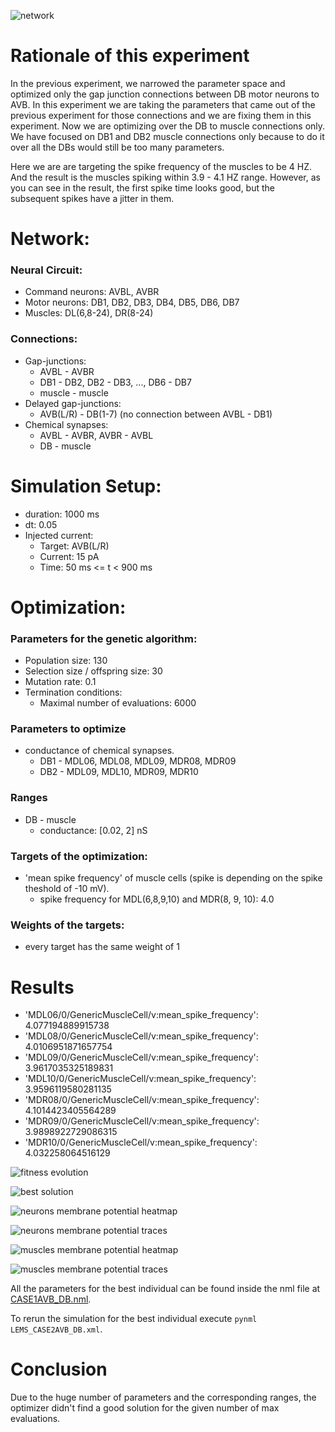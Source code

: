 ![network](avb-db-muscles_3.jpeg)

# Rationale of this experiment

In the previous experiment, we narrowed the parameter space and optimized only the gap junction connections between DB motor neurons to AVB.  In this experiment we are taking the parameters that came out of the previous experiment for those connections and we are fixing them in this experiment.  Now we are optimizing over the DB to muscle connections only.  We have focused on DB1 and DB2 muscle connections only because to do it over all the DBs would still be too many parameters.  

Here we are are targeting the spike frequency of the muscles to be 4 HZ.   And the result is the muscles spiking within 3.9 - 4.1 HZ range.  However, as you can see in the result, the first spike time looks good, but the subsequent spikes have a jitter in them.

# Network:

### Neural Circuit:

- Command neurons: AVBL, AVBR
- Motor neurons: DB1, DB2, DB3, DB4, DB5, DB6, DB7
- Muscles: DL(6,8-24), DR(8-24)

### Connections:

- Gap-junctions:
    - AVBL - AVBR
    - DB1 - DB2, DB2 - DB3, ..., DB6 - DB7
    - muscle - muscle 
- Delayed gap-junctions:
    - AVB(L/R) - DB(1-7) (no connection between AVBL - DB1)
- Chemical synapses:
    - AVBL - AVBR, AVBR - AVBL
    - DB - muscle


# Simulation Setup:

- duration: 1000 ms
- dt: 0.05
- Injected current:
    - Target: AVB(L/R)
    - Current: 15 pA
    - Time: 50 ms <= t < 900 ms

# Optimization:

### Parameters for the genetic algorithm:

- Population size: 130
- Selection size / offspring size: 30
- Mutation rate: 0.1
- Termination conditions:
    - Maximal number of evaluations: 6000


### Parameters to optimize

- conductance of chemical synapses.
    - DB1 - MDL06, MDL08, MDL09, MDR08, MDR09
    - DB2 - MDL09, MDL10, MDR09, MDR10



### Ranges

- DB - muscle
    - conductance: [0.02, 2] nS




### Targets of the optimization:

- 'mean spike frequency' of muscle cells (spike is depending on the spike theshold of -10 mV).
    - spike frequency for MDL(6,8,9,10) and MDR(8, 9, 10): 4.0


### Weights of the targets:

- every target has the same weight of 1


# Results

- 'MDL06/0/GenericMuscleCell/v:mean_spike_frequency': 4.077194889915738
- 'MDL08/0/GenericMuscleCell/v:mean_spike_frequency': 4.0106951871657754
- 'MDL09/0/GenericMuscleCell/v:mean_spike_frequency': 3.9617035325189831
- 'MDL10/0/GenericMuscleCell/v:mean_spike_frequency': 3.9596119580281135
- 'MDR08/0/GenericMuscleCell/v:mean_spike_frequency': 4.1014423405564289
- 'MDR09/0/GenericMuscleCell/v:mean_spike_frequency': 3.9898922729086315
- 'MDR10/0/GenericMuscleCell/v:mean_spike_frequency': 4.032258064516129


![fitness evolution](evo.png)

![best solution](best.png)

![neurons membrane potential heatmap](neurons_C2_AVB_DB.png)

![neurons membrane potential traces](traces_neuron_AVB_DB_C2.png)

![muscles membrane potential heatmap](muscles_C2_AVB_DB.png)

![muscles membrane potential traces](traces_muscles_AVB_DB_C2.png)


All the parameters for the best individual can be found inside the nml file at [CASE1AVB_DB.nml](CASE2AVB_DB.nml).

To rerun the simulation for the best individual execute `pynml LEMS_CASE2AVB_DB.xml`.


# Conclusion

Due to the huge number of parameters and the corresponding ranges, the optimizer didn't find a good solution for the given number of max evaluations.
